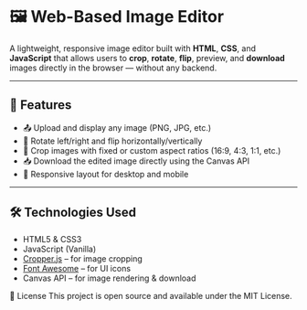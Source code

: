# 🖼️ Web-Based Image Editor

A lightweight, responsive image editor built with **HTML**, **CSS**, and **JavaScript** that allows users to **crop**, **rotate**, **flip**, preview, and **download** images directly in the browser — without any backend.

---

## 🚀 Features

- 📤 Upload and display any image (PNG, JPG, etc.)
- 🔁 Rotate left/right and flip horizontally/vertically
- 🔲 Crop images with fixed or custom aspect ratios (16:9, 4:3, 1:1, etc.)
- 📥 Download the edited image directly using the Canvas API
- 📱 Responsive layout for desktop and mobile

---

## 🛠️ Technologies Used

- HTML5 & CSS3  
- JavaScript (Vanilla)  
- [Cropper.js](https://github.com/fengyuanchen/cropperjs) – for image cropping  
- [Font Awesome](https://fontawesome.com/) – for UI icons  
- Canvas API – for image rendering & download


📄 License
This project is open source and available under the MIT License.

